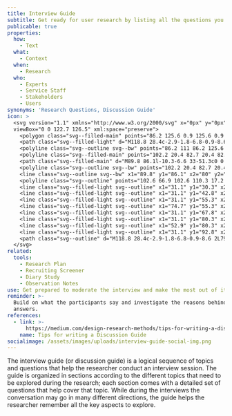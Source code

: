 ```yaml
---
title: Interview Guide
subtitle: Get ready for user research by listing all the questions you want to ask.
publicable: true
properties:
  how:
    - Text
  what:
    - Context
  when:
    - Research
  who:
    - Experts
    - Service Staff
    - Stakeholders
    - Users
synonyms: 'Research Questions, Discussion Guide'
icon: >
  <svg version="1.1" xmlns="http://www.w3.org/2000/svg" x="0px" y="0px"
  viewBox="0 0 122.7 126.5" xml:space="preserve">
    <polygon class="svg--filled-main" points="86.2 125.6 0.9 125.6 0.9 16.2 17.5 16.2 17.2 110.3 86.2 110 "/>
    <path class="svg--filled-light" d="M118.8 28.4c-2.9-1.8-6.8-0.9-8.6 2l-7.7 12.4V20.4L82.7 0.9H17.2v109.4h85.3V66.6L120.8 37C122.7 34.1 121.8 30.2 118.8 28.4z"/>
    <polyline class="svg--outline svg--bw" points="86.2 111 86.2 125.6 0.9 125.6 0.9 16.2 16.5 16.2 "/>
    <polyline class="svg--filled-main" points="102.2 20.4 82.7 20.4 82.7 0.9 "/>
    <path class="svg--filled-main" d="M89.8 86.1l-10.3-6.6 33-51.3c0 0 3.3-1.7 6.3 0.2 3 1.9 2.9 6.5 2.9 6.5L89.8 86.1z"/>
    <polyline class="svg--outline svg--bw" points="102.2 20.4 82.7 20.4 82.7 0.9 "/>
    <line class="svg--outline svg--bw" x1="89.8" y1="86.1" x2="80" y2="79.8"/>
    <polyline class="svg--outline" points="102.6 66.9 102.6 110.3 17.2 110.3 17.2 0.9 82.7 0.9 102.6 20.4 102.6 42.5 "/>
    <line class="svg--filled-light svg--outline" x1="31.1" y1="30.3" x2="49.3" y2="30.3"/>
    <line class="svg--filled-light svg--outline" x1="31.1" y1="42.8" x2="87.4" y2="42.8"/>
    <line class="svg--filled-light svg--outline" x1="31.1" y1="55.3" x2="69.5" y2="55.3"/>
    <line class="svg--filled-light svg--outline" x1="74.7" y1="55.3" x2="87.2" y2="55.3"/>
    <line class="svg--filled-light svg--outline" x1="31.1" y1="67.8" x2="77.6" y2="67.8"/>
    <line class="svg--filled-light svg--outline" x1="31.1" y1="80.3" x2="47.2" y2="80.3"/>
    <line class="svg--filled-light svg--outline" x1="52.9" y1="80.3" x2="72" y2="80.3"/>
    <line class="svg--filled-light svg--outline" x1="31.1" y1="92.8" x2="72" y2="92.8"/>
    <path class="svg--outline" d="M118.8 28.4c-2.9-1.8-6.8-0.9-8.6 2L79.5 80l-1 13.5 11.6-6.9L120.8 37C122.7 34.1 121.8 30.2 118.8 28.4z"/>
  </svg>
related:
  tools:
    - Research Plan
    - Recruiting Screener
    - Diary Study
    - Observation Notes
use: Get prepared to moderate the interview and make the most out of it.
reminder: >-
  Build on what the participants say and investigate the reasons behind their
  answers.
references:
  - link: >-
      https://medium.com/design-research-methods/tips-for-writing-a-discussion-guide-c08459131a54
    name: Tips for writing a Discussion Guide
socialimage: /assets/images/uploads/interview-guide-social-img.png
---
```

The interview guide (or discussion guide) is a logical sequence of topics and questions that help the researcher conduct an interview session. The guide is organized in sections according to the different topics that need to be explored during the research; each section comes with a detailed set of questions that help cover that topic. While during the interviews the conversation may go in many different directions, the guide helps the researcher remember all the key aspects to explore.

